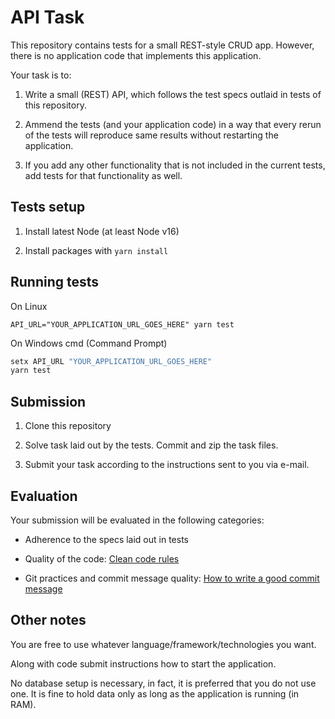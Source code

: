 # API Task

This repository contains tests for a small REST-style CRUD app. However, there is no application code
that implements this application. 

Your task is to:

1. Write a small (REST) API, which follows the test specs outlaid in tests
of this repository.

2. Ammend the tests (and your application code) in a way that every rerun of the tests
will reproduce same results without restarting the application.

3. If you add any other functionality that is not included in the current tests, add tests
for that functionality as well.

## Tests setup

1. Install latest Node (at least Node v16)

2. Install packages with `yarn install`

## Running tests

On Linux

`API_URL="YOUR_APPLICATION_URL_GOES_HERE" yarn test`

On Windows cmd (Command Prompt)

```cmd
setx API_URL "YOUR_APPLICATION_URL_GOES_HERE"
yarn test
```

## Submission

1. Clone this repository

2. Solve task laid out by the tests. Commit and zip the task files.

3. Submit your task according to the instructions sent to you via e-mail.

## Evaluation

Your submission will be evaluated in the following categories:

- Adherence to the specs laid out in tests

- Quality of the code: [Clean code rules](https://gist.github.com/wojteklu/73c6914cc446146b8b533c0988cf8d29)

- Git practices and commit message quality: [How to write a good commit message](https://www.gitkraken.com/learn/git/best-practices/git-commit-message)

## Other notes

You are free to use whatever language/framework/technologies you want.

Along with code submit instructions how to start the application.

No database setup is necessary, in fact, it is preferred that you do not use one. It is fine to hold data only as long
as the application is running (in RAM).

